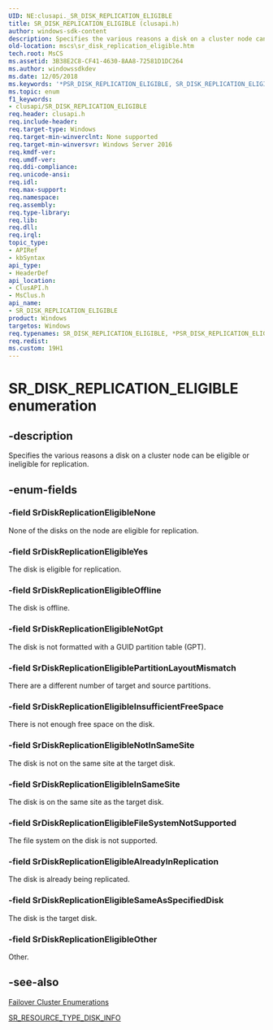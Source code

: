```yaml
---
UID: NE:clusapi._SR_DISK_REPLICATION_ELIGIBLE
title: SR_DISK_REPLICATION_ELIGIBLE (clusapi.h)
author: windows-sdk-content
description: Specifies the various reasons a disk on a cluster node can be eligible or ineligible for replication.
old-location: mscs\sr_disk_replication_eligible.htm
tech.root: MsCS
ms.assetid: 3B38E2C8-CF41-4630-8AA8-72581D1DC264
ms.author: windowssdkdev
ms.date: 12/05/2018
ms.keywords: '*PSR_DISK_REPLICATION_ELIGIBLE, SR_DISK_REPLICATION_ELIGIBLE, SR_DISK_REPLICATION_ELIGIBLE enumeration [Failover Cluster], SrDiskReplicationEligibleAlreadyInReplication, SrDiskReplicationEligibleFileSystemNotSupported, SrDiskReplicationEligibleInSameSite, SrDiskReplicationEligibleInsufficientFreeSpace, SrDiskReplicationEligibleNone, SrDiskReplicationEligibleNotGpt, SrDiskReplicationEligibleNotInSameSite, SrDiskReplicationEligibleOffline, SrDiskReplicationEligibleOther, SrDiskReplicationEligiblePartitionLayoutMismatch, SrDiskReplicationEligibleSameAsSpecifiedDisk, SrDiskReplicationEligibleYes, clusapi/SR_DISK_REPLICATION_ELIGIBLE, clusapi/SrDiskReplicationEligibleAlreadyInReplication, clusapi/SrDiskReplicationEligibleFileSystemNotSupported, clusapi/SrDiskReplicationEligibleInSameSite, clusapi/SrDiskReplicationEligibleInsufficientFreeSpace, clusapi/SrDiskReplicationEligibleNone, clusapi/SrDiskReplicationEligibleNotGpt, clusapi/SrDiskReplicationEligibleNotInSameSite, clusapi/SrDiskReplicationEligibleOffline, clusapi/SrDiskReplicationEligibleOther, clusapi/SrDiskReplicationEligiblePartitionLayoutMismatch, clusapi/SrDiskReplicationEligibleSameAsSpecifiedDisk, clusapi/SrDiskReplicationEligibleYes, msclus/SR_DISK_REPLICATION_ELIGIBLE, msclus/SrDiskReplicationEligibleAlreadyInReplication, msclus/SrDiskReplicationEligibleFileSystemNotSupported, msclus/SrDiskReplicationEligibleInSameSite, msclus/SrDiskReplicationEligibleInsufficientFreeSpace, msclus/SrDiskReplicationEligibleNone, msclus/SrDiskReplicationEligibleNotGpt, msclus/SrDiskReplicationEligibleNotInSameSite, msclus/SrDiskReplicationEligibleOffline, msclus/SrDiskReplicationEligibleOther, msclus/SrDiskReplicationEligiblePartitionLayoutMismatch, msclus/SrDiskReplicationEligibleSameAsSpecifiedDisk, msclus/SrDiskReplicationEligibleYes, mscs.sr_disk_replication_eligible'
ms.topic: enum
f1_keywords:
- clusapi/SR_DISK_REPLICATION_ELIGIBLE
req.header: clusapi.h
req.include-header: 
req.target-type: Windows
req.target-min-winverclnt: None supported
req.target-min-winversvr: Windows Server 2016
req.kmdf-ver: 
req.umdf-ver: 
req.ddi-compliance: 
req.unicode-ansi: 
req.idl: 
req.max-support: 
req.namespace: 
req.assembly: 
req.type-library: 
req.lib: 
req.dll: 
req.irql: 
topic_type:
- APIRef
- kbSyntax
api_type:
- HeaderDef
api_location:
- ClusAPI.h
- MsClus.h
api_name:
- SR_DISK_REPLICATION_ELIGIBLE
product: Windows
targetos: Windows
req.typenames: SR_DISK_REPLICATION_ELIGIBLE, *PSR_DISK_REPLICATION_ELIGIBLE
req.redist: 
ms.custom: 19H1
---
```


# SR_DISK_REPLICATION_ELIGIBLE enumeration


## -description


Specifies the various reasons a disk on a cluster node can be eligible or ineligible for replication.


## -enum-fields




### -field SrDiskReplicationEligibleNone

None of the disks on the node are eligible for replication.


### -field SrDiskReplicationEligibleYes

The disk is eligible for replication.


### -field SrDiskReplicationEligibleOffline

The disk is offline.


### -field SrDiskReplicationEligibleNotGpt

The disk is not formatted with a GUID partition table (GPT).


### -field SrDiskReplicationEligiblePartitionLayoutMismatch

There are a different number of target and source partitions.


### -field SrDiskReplicationEligibleInsufficientFreeSpace

There is not enough free space on the disk.


### -field SrDiskReplicationEligibleNotInSameSite

The disk is not on the same site at the target disk.


### -field SrDiskReplicationEligibleInSameSite

The disk is on the same site as the target disk.


### -field SrDiskReplicationEligibleFileSystemNotSupported

The file system on the disk is not supported.


### -field SrDiskReplicationEligibleAlreadyInReplication

The disk is already being replicated.


### -field SrDiskReplicationEligibleSameAsSpecifiedDisk

The disk is the target disk.


### -field SrDiskReplicationEligibleOther

Other.


## -see-also




<a href="https://docs.microsoft.com/previous-versions/windows/desktop/mscs/cluster-enumerations">Failover Cluster Enumerations</a>



<a href="https://docs.microsoft.com/windows/desktop/api/clusapi/ns-clusapi-sr_resource_type_disk_info">SR_RESOURCE_TYPE_DISK_INFO</a>
 

 

